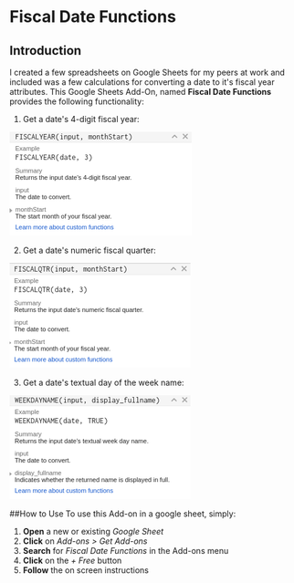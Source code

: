 # Fiscal Date Functions
## Introduction
I created a few spreadsheets on Google Sheets for my peers at work and included was a few calculations for converting a date to it's fiscal year attributes.  This Google Sheets Add-On, named __Fiscal Date Functions__ provides the following functionality:

1. Get a date's 4-digit fiscal year:

![fiscal_year](/images/fiscal_year.png)

2. Get a date's numeric fiscal quarter:

![fiscal_qtr](/images/fiscal_qtr.png)

3. Get a date's textual day of the week name:

![weekday_name](/images/weekday_name.png)

##How to Use
To use this Add-on in a google sheet, simply:

1. **Open** a new or existing _Google Sheet_
2. **Click** on _Add-ons > Get Add-ons_
3. **Search** for _Fiscal Date Functions_ in the Add-ons menu
4. **Click** on the _+ Free_ button
5. **Follow** the on screen instructions
